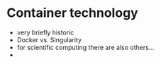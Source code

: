 # Container technology

* very briefly historic
* Docker vs. Singularity
* for scientific computing there are also others...
* 

